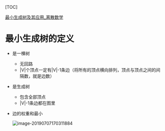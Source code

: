 [TOC]





[最小生成树及其应用_离散数学](https://github.com/chenyansong1/note/blob/master/math/discrete_math/tree_支撑树及其应用.md)



# 最小生成树的定义

* 是一棵树

  * 无回路
  * |V|个顶点一定有|V|-1条边（将所有的顶点横向排列，顶点与顶点之间的间隔数，就是边数）

* 是生成树

  * 包含全部顶点
  * |V|-1条边都在图里

* 边的权重和最小

  ![image-20190707170311884](/Users/chenyansong/Documents/note/images/data_structure/image-20190707170311884.png)







